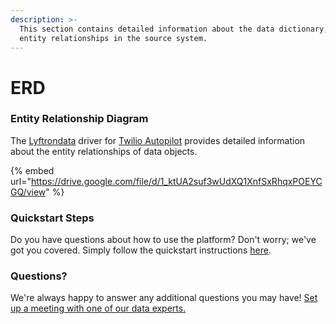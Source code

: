 ```yaml
---
description: >-
  This section contains detailed information about the data dictionary, and
  entity relationships in the source system.
---
```


# ERD

### Entity Relationship Diagram

The [Lyftrondata](https://www.lyftrondata.com/) driver for [Twilio Autopilot](https://www.lyftrondata.com/integration/business-analytics/twillio//) provides detailed information about the entity relationships of data objects.

{% embed url="https://drive.google.com/file/d/1_ktUA2suf3wUdXQ1XnfSxRhqxPOEYCGQ/view" %}
### Quickstart Steps

Do you have questions about how to use the platform? Don't worry; we've got you covered. Simply follow the quickstart instructions [here](../../../../quickstart-steps.md).

### Questions? <a href="#questions" id="questions"></a>

We're always happy to answer any additional questions you may have! [Set up a meeting with one of our data experts.](https://www.lyftrondata.com/book-a-meeting/)


